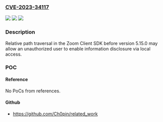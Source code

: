 ### [CVE-2023-34117](https://cve.mitre.org/cgi-bin/cvename.cgi?name=CVE-2023-34117)
![](https://img.shields.io/static/v1?label=Product&message=Zoom%20Client%20SDK&color=blue)
![](https://img.shields.io/static/v1?label=Version&message=%3D%20before%205.15.0%20&color=brighgreen)
![](https://img.shields.io/static/v1?label=Vulnerability&message=CWE-23%20Relative%20Path%20Traversal&color=brighgreen)

### Description

Relative path traversal in the Zoom Client SDK before version 5.15.0 may allow an unauthorized user to enable information disclosure via local access.

### POC

#### Reference
No PoCs from references.

#### Github
- https://github.com/Ch0pin/related_work

